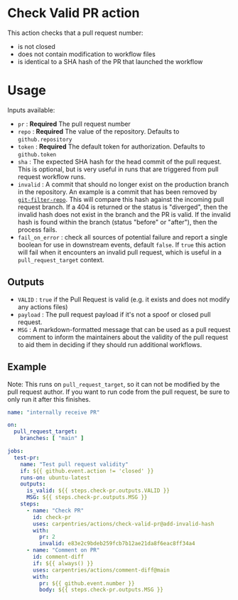 # Check Valid PR action

This action checks that a pull request number:

- is not closed
- does not contain modification to workflow files
- is identical to a SHA hash of the PR that launched the workflow

# Usage

Inputs available:

- `pr` : **Required** The pull request number
- `repo` : **Required** The value of the repository. Defaults to `github.repository`
- `token` : **Required** The default token for authorization. Defaults to `github.token`
- `sha` : The expected SHA hash for the head commit of the pull request. This is optional, but is very useful in runs that are triggered from pull request workflow runs.
- `invalid` : A commit that should no longer exist on the production branch in the repository. 
An example is a commit that has been removed by [`git-filter-repo`](https://github.com/newren/git-filter-repo/).
This will compare this hash against the incoming pull request branch.
If a 404 is returned or the status is "diverged", then the invalid hash does not exist in the branch and the PR is valid.
If the invalid hash is found within the branch (status "before" or "after"), then the process fails. 
- `fail_on_error` : check all sources of potential failure and report a single boolean for use in downstream events, default `false`.
If `true` this action will fail when it encounters an invalid pull request, which is useful in a `pull_request_target` context.

## Outputs

- `VALID` : `true` if the Pull Request is valid (e.g. it exists and does not modify any actions files)
- `payload` : The pull request payload if it's not a spoof or closed pull request.
- `MSG` : A markdown-formatted message that can be used as a pull request comment to inform the maintainers about the validity of the pull request to aid them in deciding if they should run additional workflows. 

## Example

Note: This runs on `pull_request_target`, so it can not be modified by the pull request author.
If you want to run code from the pull request, be sure to only run it after this finishes. 

```yaml
name: "internally receive PR"

on:
  pull_request_target:
    branches: [ "main" ]

jobs:
  test-pr:
    name: "Test pull request validity"
    if: ${{ github.event.action != 'closed' }}
    runs-on: ubuntu-latest
    outputs:
      is_valid: ${{ steps.check-pr.outputs.VALID }}
      MSG: ${{ steps.check-pr.outputs.MSG }}
    steps:
      - name: "Check PR"
        id: check-pr
        uses: carpentries/actions/check-valid-pr@add-invalid-hash
        with:
          pr: 2
          invalid: e83e2c9bdeb259fcb7b12ae21da8f6eac8ff34a4
      - name: "Comment on PR"
        id: comment-diff
        if: ${{ always() }}
        uses: carpentries/actions/comment-diff@main
        with:
          pr: ${{ github.event.number }} 
          body: ${{ steps.check-pr.outputs.MSG }}
```
